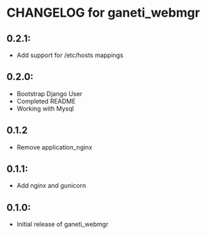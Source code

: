 # CHANGELOG for ganeti_webmgr

## 0.2.1:

* Add support for /etc/hosts mappings

## 0.2.0:

* Bootstrap Django User
* Completed README
* Working with Mysql

## 0.1.2

* Remove application_nginx

## 0.1.1:

* Add nginx and gunicorn

## 0.1.0:

* Initial release of ganeti_webmgr
